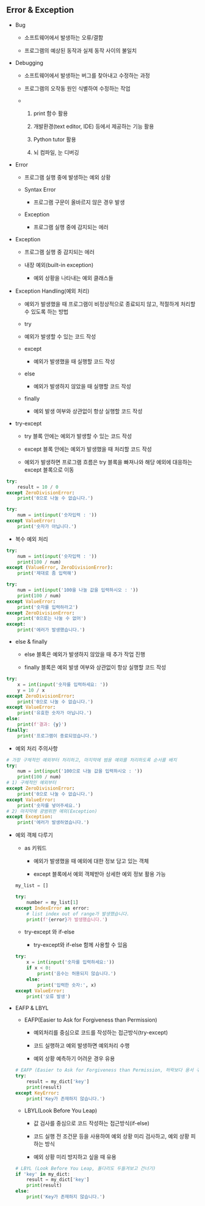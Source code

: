 ## Error & Exception

- Bug
  
  - 소프트웨어에서 발생하는 오류/결함
  
  - 프로그램의 예상된 동작과 실제 동작 사이의 불일치

- Debugging
  
  - 소프트웨어에서 발생하는 버그를 찾아내고 수정하는 과정
  
  - 프로그램의 오작동 원인 식별하여 수정하는 작업
  
  - 1. print  함수 활용
    
    2. 개발환경(text editor, IDE) 등에서 제공하는 기능 활용
    
    3. Python tutor 활용
    
    4. 뇌 컴파일, 눈 디버깅 

- Error
  
  - 프로그램 실행 중에 발생하는 예외 상황
  
  - Syntax Error
    
    - 프로그램 구문이 올바르지 않은 경우 발생
  
  - Exception
    
    - 프로그램 실행 중에 감지되는 에러

- Exception
  
  - 프로그램 실행 중 감지되는 에러
  
  - 내장 예외(built-in exception)
    
    - 예외 상황을 나타내는 예외 클래스들



- Exception Handling(예외 처리)
  
  - 예외가 발생했을 때 프로그램이 비정상적으로 종료되지 않고, 적절하게 처리할 수 있도록 하는 방법
  
  -  try
    
    - 예외가 발생할 수 있는 코드 작성
  
  - except
    
    - 예외가 발생했을 때 실행할 코드 작성
  
  - else
    
    - 예외가 발생하지 않았을 때 실행할 코드 작성
  
  - finally
    
    - 예외 발생 여부와 상관없이 항상 실행할 코드 작성



- try-except
  
  - try 블록 안에는 예외가 발생할 수 있는 코드 작성
  
  - except 블록 안에는 예외가 발생했을 때 처리할 코드 작성
  
  - 예외가 발생하면 프로그램 흐름은 try 블록을 빠져나와 해당 예외에 대응하는 except 블록으로 이동

```python
try:
    result = 10 / 0
except ZeroDivisionError:
    print('0으로 나눌 수 없습니다.')
```

```python
try:
    num = int(input('숫자입력 : '))
except ValueError:
    print('숫자가 아닙니다.')
```

- 복수 예외 처리

```python
try:
    num = int(input('숫자입력 : '))
    print(100 / num)
except (ValueError, ZeroDivisionError):
    print('제대로 좀 입력해')

try:
    num = int(input('100을 나눌 값을 입력하시오 : '))
    print(100 / num)
except ValueError:
    print('숫자를 입력하라고')
except ZeroDivisionError:
    print('0으로는 나눌 수 없어')
except:
    print('에러가 발생했습니다.')
```

- else & finally
  
  - else 블록은 예외가 발생하지 않았을 때 추가 작업 진행
  
  - finally 블록은 예외 발생 여부와 상관없이 항상 실행할 코드 작성

```python
try:
    x = int(input('숫자를 입력하세요: '))
    y = 10 / x
except ZeroDivisionError:
    print('0으로 나눌 수 없습니다.')
except ValueError:
    print('유효한 숫자가 아닙니다.')
else:
    print(f'결과: {y}')
finally:
    print('프로그램이 종료되었습니다.')
```

- 예외 처리 주의사항

```python
# 가장 구체적인 예외부터 처리하고, 마지막에 범용 예외를 처리하도록 순서를 배치
try:
    num = int(input('100으로 나눌 값을 입력하시오 : '))
    print(100 / num)
# 1) 구체적인 예외부터
except ZeroDivisionError:
    print('0으로 나눌 수 없습니다.')
except ValueError:
    print('숫자를 넣어주세요.')
# 2) 마지막에 광범위한 예외(Exception)
except Exception:
    print('에러가 발생하였습니다.')
```

- 예외 객체 다루기
  
  - as 키워드
    
    - 예외가 발생했을 때 예외에 대한 정보 담고 있는 객체
    
    - except 블록에서 예외 객체받아 상세한 예외 정보 활용 가능
  
  ```python
  my_list = []
  
  try:
      number = my_list[1]
  except IndexError as error:
      # list index out of range가 발생했습니다.
      print(f'{error}가 발생했습니다.')
  ```
  
  - try-except 와 if-else
    
    - try-except와 if-else 함께 사용할 수 있음
  
  ```python
  try:
      x = int(input('숫자를 입력하세요:'))
      if x < 0:
          print('음수는 허용되지 않습니다.')
      else:
          print('입력한 숫자:', x)
  except ValueError:
      print('오류 발생')
  ```

- EAFP & LBYL
  
  - EAFP(Easier to Ask for Forgiveness than Permission)
    
    - 예외처리를 중심으로 코드를 작성하는 접근방식(try-except)
    
    - 코드 실행하고 예외 발생하면 예외처리 수행
    
    - 예외 상황 예측하기 어려운 경우 유용
  
  ```python
  # EAFP (Easier to Ask for Forgiveness than Permission, 허락보다 용서 구하기)
  try:
      result = my_dict['key']
      print(result)
  except KeyError:
      print('Key가 존재하지 않습니다.')
  ```
  
  - LBYL(Look Before You Leap)
    
    - 값 검사를 중심으로 코드 작성하는 접근방식(if-else)
    
    - 코드 실행 전 조건문 등을 사용하여 예외 상황 미리 검사하고, 예외 상황 피하는 방식
    
    - 예외 상황 미리 방지하고 싶을 때 유용
  
  ```python
  # LBYL (Look Before You Leap, 돌다리도 두들겨보고 건너기)
  if 'key' in my_dict:
      result = my_dict['key']
      print(result)
  else:
      print('Key가 존재하지 않습니다.')
  ```
